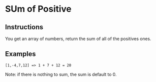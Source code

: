 # SUm of Positive

## Instructions

You get an array of numbers, return the sum of all of the positives ones.

## Examples

```
[1,-4,7,12] => 1 + 7 + 12 = 20
```

Note: if there is nothing to sum, the sum is default to 0.